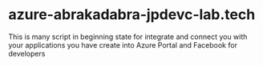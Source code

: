 # azure-abrakadabra-jpdevc-lab.tech
This is many script in beginning state for integrate and connect you with your applications you have create into Azure Portal and Facebook for developers

